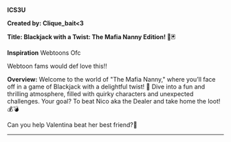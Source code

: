 **ICS3U**

**Created by: Clique_bait<3**

**Title: Blackjack with a Twist: The Mafia Nanny Edition! 🎲🃏**

**Inspiration**
Webtoons Ofc

Webtoon fams would def love this!!

**Overview:**
Welcome to the world of "The Mafia Nanny," where you’ll face off in a game of Blackjack with a delightful twist! 
🌟 Dive into a fun and thrilling atmosphere, filled with quirky characters and unexpected challenges. 
Your goal? To beat Nico aka the Dealer and take home the loot! 💰💣

Can you help Valentina beat her best friend?👀 

---
